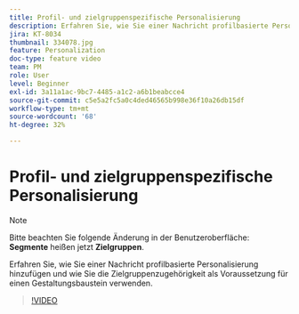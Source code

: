 ```yaml
---
title: Profil- und zielgruppenspezifische Personalisierung
description: Erfahren Sie, wie Sie einer Nachricht profilbasierte Personalisierung hinzufügen und wie Sie die Zielgruppenzugehörigkeit als Voraussetzung für einen Gestaltungsbaustein verwenden.
jira: KT-8034
thumbnail: 334078.jpg
feature: Personalization
doc-type: feature video
team: PM
role: User
level: Beginner
exl-id: 3a11a1ac-9bc7-4485-a1c2-a6b1beabcce4
source-git-commit: c5e5a2fc5a0c4ded46565b998e36f10a26db15df
workflow-type: tm+mt
source-wordcount: '68'
ht-degree: 32%

---
```


# Profil- und zielgruppenspezifische Personalisierung

>[!NOTE]
>Bitte beachten Sie folgende Änderung in der Benutzeroberfläche: **Segmente** heißen jetzt **Zielgruppen**.

Erfahren Sie, wie Sie einer Nachricht profilbasierte Personalisierung hinzufügen und wie Sie die Zielgruppenzugehörigkeit als Voraussetzung für einen Gestaltungsbaustein verwenden.

>[!VIDEO](https://video.tv.adobe.com/v/334078?quality=12&learn=on)
